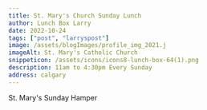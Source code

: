 ```yaml
---
title: St. Mary's Church Sunday Lunch
author: Lunch Box Larry
date: 2022-10-24
tags: ["post", "larryspost"]
image: /assets/blogImages/profile_img_2021.j
imageAlt: St. Mary's Catholic Church
snippeticon: /assets/icons/icons8-lunch-box-64(1).png
description: 11am to 4:30pm Every Sunday
address: calgary
---
```


St. Mary's Sunday Hamper